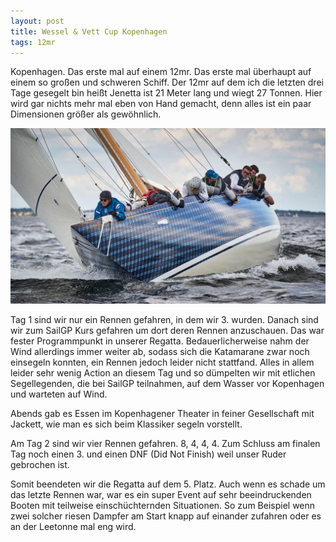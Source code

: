 ```yaml
---
layout: post
title: Wessel & Vett Cup Kopenhagen
tags: 12mr
---
```


Kopenhagen. Das erste mal auf einem 12mr. Das erste mal überhaupt auf einem so
großen und schweren Schiff. Der 12mr auf dem ich die letzten drei Tage gesegelt
bin heißt Jenetta ist 21 Meter lang und wiegt 27 Tonnen. Hier wird gar nichts mehr
mal eben von Hand gemacht, denn alles ist ein paar Dimensionen größer als
gewöhnlich.

![jenetta](img/jenetta.png)

Tag 1 sind wir nur ein Rennen gefahren, in dem wir 3. wurden. Danach
sind wir zum SailGP Kurs gefahren um dort deren Rennen anzuschauen. Das war
fester Programmpunkt in unserer Regatta. Bedauerlicherweise nahm der Wind
allerdings immer weiter ab, sodass sich die Katamarane zwar noch einsegeln
konnten, ein Rennen jedoch leider nicht stattfand. Alles in allem leider sehr
wenig Action an diesem Tag und so dümpelten wir mit etlichen Segellegenden, die
bei SailGP teilnahmen, auf dem Wasser vor Kopenhagen und warteten auf Wind.

Abends gab es Essen im Kopenhagener Theater in feiner Gesellschaft mit Jackett,
wie man es sich beim Klassiker segeln vorstellt.

Am Tag 2 sind wir vier Rennen gefahren. 8, 4, 4, 4. Zum Schluss am finalen Tag
noch einen 3. und einen DNF (Did Not Finish) weil unser Ruder gebrochen ist.

Somit beendeten wir die Regatta auf dem 5. Platz. Auch wenn es schade um das
letzte Rennen war, war es ein super Event auf sehr beeindruckenden Booten mit
teilweise einschüchternden Situationen.  So zum Beispiel wenn zwei solcher
riesen Dampfer am Start knapp auf einander zufahren oder es an der Leetonne mal
eng wird.





